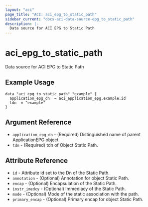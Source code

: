 ```yaml
---
layout: "aci"
page_title: "ACI: aci_epg_to_static_path"
sidebar_current: "docs-aci-data-source-epg_to_static_path"
description: |-
  Data source for ACI EPG to Static Path
---
```


# aci_epg_to_static_path #
Data source for ACI EPG to Static Path

## Example Usage ##

```hcl
data "aci_epg_to_static_path" "example" {
  application_epg_dn  = aci_application_epg.example.id
  tdn  = "example"
}
```
## Argument Reference ##
* `application_epg_dn` - (Required) Distinguished name of parent ApplicationEPG object.
* `tdn` - (Required) tdn of Object Static Path.



## Attribute Reference

* `id` - Attribute id set to the Dn of the Static Path.
* `annotation` - (Optional) Annotation for object Static Path.
* `encap` - (Optional) Encapsulation of the Static Path.
* `instr_imedcy` - (Optional) Immediacy of the Static Path.
* `mode` - (Optional) Mode of the static association with the path.
* `primary_encap` - (Optional) Primary encap for object Static Path.
